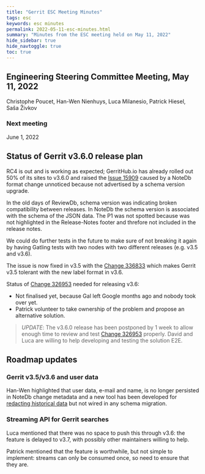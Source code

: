 ```yaml
---
title: "Gerrit ESC Meeting Minutes"
tags: esc
keywords: esc minutes
permalink: 2022-05-11-esc-minutes.html
summary: "Minutes from the ESC meeting held on May 11, 2022"
hide_sidebar: true
hide_navtoggle: true
toc: true
---
```


## Engineering Steering Committee Meeting, May 11, 2022

Christophe Poucet, Han-Wen Nienhuys, Luca Milanesio, Patrick Hiesel, Saša Živkov

### Next meeting

June 1, 2022

## Status of Gerrit v3.6.0 release plan

RC4 is out and is working as expected; GerritHub.io has already rolled out 50% of
its sites to v3.6.0 and raised the [Issue 15909](https://bugs.chromium.org/p/gerrit/issues/detail?id=15909)
caused by a NoteDb format change unnoticed because not advertised by a schema
version upgrade.

In the old days of ReviewDb, schema version was indicating broken compatibility
between releases. In NoteDb the schema version is associated with the schema
of the JSON data. The P1 was not spotted because was not highlighted in the
Release-Notes footer and threfore not included in the release notes.

We could do further tests in the future to make sure of not breaking it again
by having Gatling tests with two nodes with two different releases
(e.g. v3.5 and v3.6).

The issue is now fixed in v3.5 with the [Change 336833](https://gerrit-review.googlesource.com/c/gerrit/+/336883)
which makes Gerrit v3.5 tolerant with the new label format in v3.6.

Status of [Change 326953](https://gerrit-review.googlesource.com/c/gerrit/+/326953)
needed for releasing v3.6:
- Not finalised yet, because Gal left Google months ago and nobody took over yet.
- Patrick volunteer to take ownership of the problem and propose an alternative solution.

> *UPDATE*: The v3.6.0 release has been postponed by 1 week to allow enough time to
> review and test [Change 326953](https://gerrit-review.googlesource.com/c/gerrit/+/326953)
> properly. David and Luca are willing to help developing and testing the solution E2E.

## Roadmap updates

### Gerrit v3.5/v3.6 and user data

Han-Wen highlighted that user data, e-mail and name, is no longer persisted in
NoteDb change metadata and a new tool has been developed for
[redacting historical data](https://gerrit.googlesource.com/gerrit/+/08b89f6666f4a0fe1c026629e12a5430b6950932/java/com/google/gerrit/server/notedb/CommitRewriter.java#112)
but not wired in any schema migration.

### Streaming API for Gerrit searches

Luca mentioned that there was no space to push this through v3.6: the feature is
delayed to v3.7, with possibly other maintainers willing to help.

Patrick mentioned that the feature is worthwhile, but not simple to implement:
streams can only be consumed once, so need to ensure that they are.
